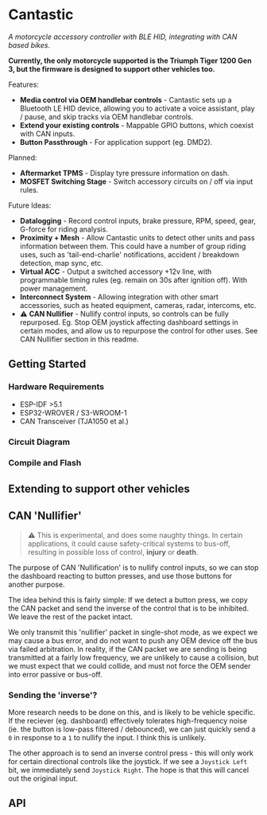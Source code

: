 # Cantastic

_A motorcycle accessory controller with BLE HID, integrating with CAN based bikes._

**Currently, the only motorcycle supported is the Triumph Tiger 1200 Gen 3, but the firmware is designed to support other vehicles too.**

Features:

- **Media control via OEM handlebar controls** - Cantastic sets up a Bluetooth LE HID device, allowing you to activate a voice assistant, play / pause, and skip tracks via OEM handlebar controls.
- **Extend your existing controls** - Mappable GPIO buttons, which coexist with CAN inputs.
- **Button Passthrough** - For application support (eg. DMD2).

Planned:

- **Aftermarket TPMS** - Display tyre pressure information on dash.
- **MOSFET Switching Stage** - Switch accessory circuits on / off via input rules.

Future Ideas:

- **Datalogging** - Record control inputs, brake pressure, RPM, speed, gear, G-force for riding analysis.
- **Proximity + Mesh** - Allow Cantastic units to detect other units and pass information between them. This could have a number of group riding uses, such as 'tail-end-charlie' notifications, accident / breakdown detection, map sync, etc.
- **Virtual ACC** - Output a switched accessory +12v line, with programmable timing rules (eg. remain on 30s after ignition off). With power management.
- **Interconnect System** - Allowing integration with other smart accessories, such as heated equipment, cameras, radar, intercoms, etc.
- :warning: **CAN Nullifier** - Nullify control inputs, so controls can be fully repurposed. Eg. Stop OEM joystick affecting dashboard settings in certain modes, and allow us to repurpose the control for other uses. See CAN Nullifier section in this readme.

## Getting Started

### Hardware Requirements

- ESP-IDF >5.1
- ESP32-WROVER / S3-WROOM-1
- CAN Transceiver (TJA1050 et al.)

### Circuit Diagram

### Compile and Flash

## Extending to support other vehicles

## CAN 'Nullifier'

> :warning: This is experimental, and does some naughty things. In certain applications, it could cause safety-critical systems to bus-off, resulting in possible loss of control, **injury** or **death**.

The purpose of CAN 'Nullification' is to nullify control inputs, so we can stop the dashboard reacting to button presses, and use those buttons for another purpose.

The idea behind this is fairly simple: If we detect a button press, we copy the CAN packet and send the inverse of the control that is to be inhibited. We leave the rest of the packet intact.

We only transmit this 'nullifier' packet in single-shot mode, as we expect we may cause a bus error, and do not want to push any OEM device off the bus via failed arbitration. In reality, if the CAN packet we are sending is being transmitted at a fairly low frequency, we are unlikely to cause a collision, but we must expect that we could collide, and must not force the OEM sender into error passive or bus-off.

### Sending the 'inverse'?

More research needs to be done on this, and is likely to be vehicle specific. If the reciever (eg. dashboard) effectively tolerates high-frequency noise (ie. the button is low-pass filtered / debounced), we can just quickly send a `0` in response to a `1` to nullify the input. I think this is unlikely.

The other approach is to send an inverse control press - this will only work for certain directional controls like the joystick. If we see a `Joystick Left` bit, we immediately send `Joystick Right`. The hope is that this will cancel out the original input.

## API

